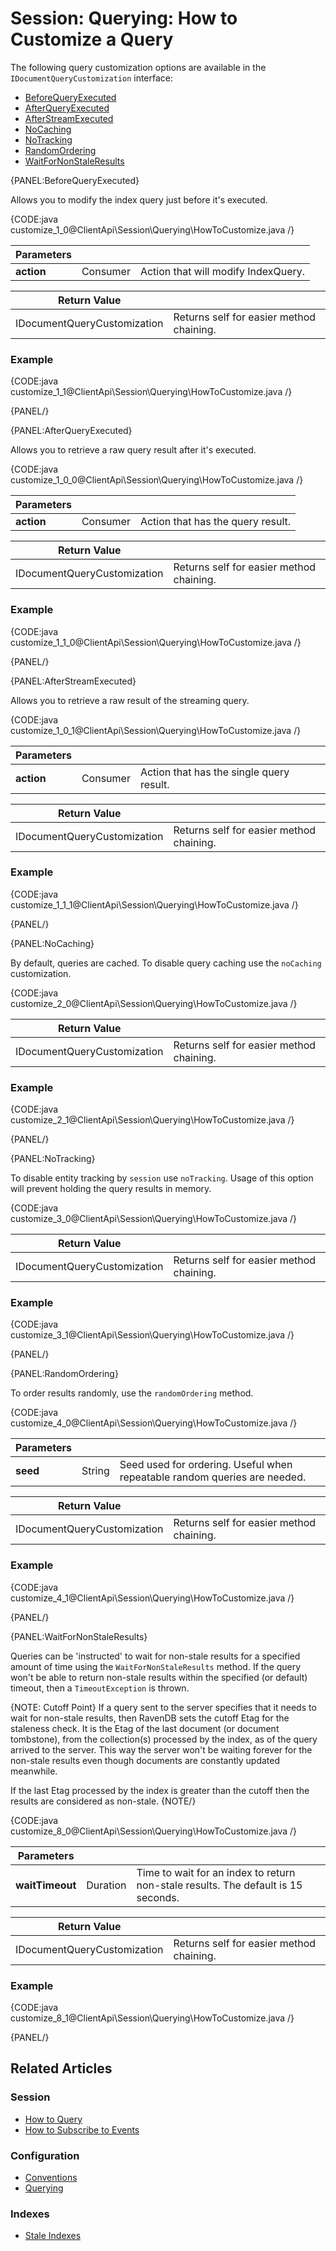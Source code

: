 # Session: Querying: How to Customize a Query

The following query customization options are available in the `IDocumentQueryCustomization` interface:

- [BeforeQueryExecuted](../../../client-api/session/querying/how-to-customize-query#beforequeryexecuted)
- [AfterQueryExecuted](../../../client-api/session/querying/how-to-customize-query#afterqueryexecuted)
- [AfterStreamExecuted](../../../client-api/session/querying/how-to-customize-query#afterstreamexecuted)
- [NoCaching](../../../client-api/session/querying/how-to-customize-query#nocaching)
- [NoTracking](../../../client-api/session/querying/how-to-customize-query#notracking)
- [RandomOrdering](../../../client-api/session/querying/how-to-customize-query#randomordering)
- [WaitForNonStaleResults](../../../client-api/session/querying/how-to-customize-query#waitfornonstaleresults)

{PANEL:BeforeQueryExecuted}

Allows you to modify the index query just before it's executed.

{CODE:java customize_1_0@ClientApi\Session\Querying\HowToCustomize.java /}

| Parameters | | |
| ------------- | ------------- | ----- |
| **action** | Consumer<IndexQuery> | Action that will modify IndexQuery. |

| Return Value | |
| ------------- | ----- |
| IDocumentQueryCustomization | Returns self for easier method chaining. |

### Example

{CODE:java customize_1_1@ClientApi\Session\Querying\HowToCustomize.java /}

{PANEL/}

{PANEL:AfterQueryExecuted}

Allows you to retrieve a raw query result after it's executed.

{CODE:java customize_1_0_0@ClientApi\Session\Querying\HowToCustomize.java /}

| Parameters | | |
| ------------- | ------------- | ----- |
| **action** | Consumer<QueryResult> | Action that has the query result. |

| Return Value | |
| ------------- | ----- |
| IDocumentQueryCustomization | Returns self for easier method chaining. |

### Example

{CODE:java customize_1_1_0@ClientApi\Session\Querying\HowToCustomize.java /}

{PANEL/}

{PANEL:AfterStreamExecuted}

Allows you to retrieve a raw result of the streaming query.

{CODE:java customize_1_0_1@ClientApi\Session\Querying\HowToCustomize.java /}

| Parameters | | |
| ------------- | ------------- | ----- |
| **action** | Consumer<ObjectNode> | Action that has the single query result. |

| Return Value | |
| ------------- | ----- |
| IDocumentQueryCustomization | Returns self for easier method chaining. |

### Example

{CODE:java customize_1_1_1@ClientApi\Session\Querying\HowToCustomize.java /}

{PANEL/}

{PANEL:NoCaching}

By default, queries are cached. To disable query caching use the `noCaching` customization.

{CODE:java customize_2_0@ClientApi\Session\Querying\HowToCustomize.java /}

| Return Value | |
| ------------- | ----- |
| IDocumentQueryCustomization | Returns self for easier method chaining. |

### Example

{CODE:java customize_2_1@ClientApi\Session\Querying\HowToCustomize.java /}

{PANEL/}

{PANEL:NoTracking}

To disable entity tracking by `session` use `noTracking`. Usage of this option will prevent holding the query results in memory.

{CODE:java customize_3_0@ClientApi\Session\Querying\HowToCustomize.java /}

| Return Value | |
| ------------- | ----- |
| IDocumentQueryCustomization | Returns self for easier method chaining. |

### Example

{CODE:java customize_3_1@ClientApi\Session\Querying\HowToCustomize.java /}

{PANEL/}

{PANEL:RandomOrdering}

To order results randomly, use the `randomOrdering` method.

{CODE:java customize_4_0@ClientApi\Session\Querying\HowToCustomize.java /}

| Parameters | | |
| ------------- | ------------- | ----- |
| **seed** | String | Seed used for ordering. Useful when repeatable random queries are needed. |

| Return Value | |
| ------------- | ----- |
| IDocumentQueryCustomization | Returns self for easier method chaining. |

### Example

{CODE:java customize_4_1@ClientApi\Session\Querying\HowToCustomize.java /}

{PANEL/}

{PANEL:WaitForNonStaleResults}

Queries can be 'instructed' to wait for non-stale results for a specified amount of time using the `WaitForNonStaleResults` method. If the query won't be able to return 
non-stale results within the specified (or default) timeout, then a `TimeoutException` is thrown.

{NOTE: Cutoff Point}
If a query sent to the server specifies that it needs to wait for non-stale results, then RavenDB sets the cutoff Etag for the staleness check.
It is the Etag of the last document (or document tombstone), from the collection(s) processed by the index, as of the query arrived to the server.
This way the server won't be waiting forever for the non-stale results even though documents are constantly updated meanwhile.

If the last Etag processed by the index is greater than the cutoff then the results are considered as non-stale.
{NOTE/}


{CODE:java customize_8_0@ClientApi\Session\Querying\HowToCustomize.java /}

| Parameters | | |
| ------------- | ------------- | ----- |
| **waitTimeout** | Duration | Time to wait for an index to return non-stale results. The default is 15 seconds. |

| Return Value | |
| ------------- | ----- |
| IDocumentQueryCustomization | Returns self for easier method chaining. |

### Example

{CODE:java customize_8_1@ClientApi\Session\Querying\HowToCustomize.java /}

{PANEL/}

## Related Articles

### Session

- [How to Query](../../../client-api/session/querying/how-to-query)
- [How to Subscribe to Events](../../../client-api/session/how-to/subscribe-to-events)

### Configuration

- [Conventions](../../../client-api/configuration/conventions)
- [Querying](../../../client-api/configuration/querying)

### Indexes

- [Stale Indexes](../../../indexes/stale-indexes)  

